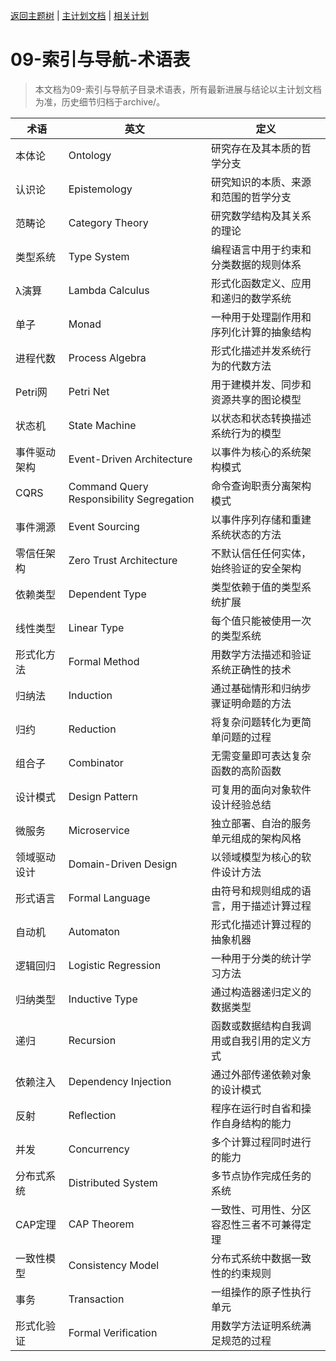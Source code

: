 [返回主题树](../00-主题树与内容索引.md) | [主计划文档](../00-形式化架构理论统一计划.md) | [相关计划](../递归合并计划.md)

# 09-索引与导航-术语表

> 本文档为09-索引与导航子目录术语表，所有最新进展与结论以主计划文档为准，历史细节归档于archive/。

| 术语 | 英文 | 定义 |
|------|------|------|
| 本体论 | Ontology | 研究存在及其本质的哲学分支 |
| 认识论 | Epistemology | 研究知识的本质、来源和范围的哲学分支 |
| 范畴论 | Category Theory | 研究数学结构及其关系的理论 |
| 类型系统 | Type System | 编程语言中用于约束和分类数据的规则体系 |
| λ演算 | Lambda Calculus | 形式化函数定义、应用和递归的数学系统 |
| 单子 | Monad | 一种用于处理副作用和序列化计算的抽象结构 |
| 进程代数 | Process Algebra | 形式化描述并发系统行为的代数方法 |
| Petri网 | Petri Net | 用于建模并发、同步和资源共享的图论模型 |
| 状态机 | State Machine | 以状态和状态转换描述系统行为的模型 |
| 事件驱动架构 | Event-Driven Architecture | 以事件为核心的系统架构模式 |
| CQRS | Command Query Responsibility Segregation | 命令查询职责分离架构模式 |
| 事件溯源 | Event Sourcing | 以事件序列存储和重建系统状态的方法 |
| 零信任架构 | Zero Trust Architecture | 不默认信任任何实体，始终验证的安全架构 |
| 依赖类型 | Dependent Type | 类型依赖于值的类型系统扩展 |
| 线性类型 | Linear Type | 每个值只能被使用一次的类型系统 |
| 形式化方法 | Formal Method | 用数学方法描述和验证系统正确性的技术 |
| 归纳法 | Induction | 通过基础情形和归纳步骤证明命题的方法 |
| 归约 | Reduction | 将复杂问题转化为更简单问题的过程 |
| 组合子 | Combinator | 无需变量即可表达复杂函数的高阶函数 |
| 设计模式 | Design Pattern | 可复用的面向对象软件设计经验总结 |
| 微服务 | Microservice | 独立部署、自治的服务单元组成的架构风格 |
| 领域驱动设计 | Domain-Driven Design | 以领域模型为核心的软件设计方法 |
| 形式语言 | Formal Language | 由符号和规则组成的语言，用于描述计算过程 |
| 自动机 | Automaton | 形式化描述计算过程的抽象机器 |
| 逻辑回归 | Logistic Regression | 一种用于分类的统计学习方法 |
| 归纳类型 | Inductive Type | 通过构造器递归定义的数据类型 |
| 递归 | Recursion | 函数或数据结构自我调用或自我引用的定义方式 |
| 依赖注入 | Dependency Injection | 通过外部传递依赖对象的设计模式 |
| 反射 | Reflection | 程序在运行时自省和操作自身结构的能力 |
| 并发 | Concurrency | 多个计算过程同时进行的能力 |
| 分布式系统 | Distributed System | 多节点协作完成任务的系统 |
| CAP定理 | CAP Theorem | 一致性、可用性、分区容忍性三者不可兼得定理 |
| 一致性模型 | Consistency Model | 分布式系统中数据一致性的约束规则 |
| 事务 | Transaction | 一组操作的原子性执行单元 |
| 形式化验证 | Formal Verification | 用数学方法证明系统满足规范的过程 |
